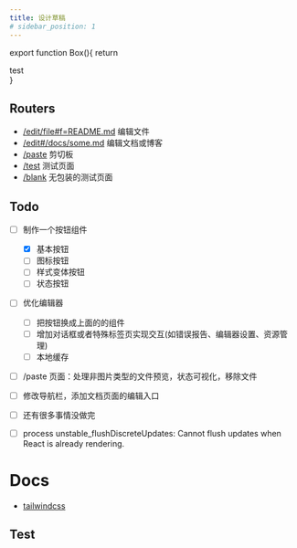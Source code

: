 ```yaml
---
title: 设计草稿
# sidebar_position: 1
---
```


<!-- JSX -->

export function Box(){
  return <div className='h-32 bg-gray-500 text-white'>test</div>
}

<!-- END JSX -->

## Routers

- [/edit/file#f=README.md](/edit/file#f=README.md&f=static/test.sh&f=static/test.java)  编辑文件
- [/edit#/docs/some.md](/edit#/docs/some.md)  编辑文档或博客
- [/paste](/paste)   剪切板
- [/test](/test) 测试页面
- [/blank](/blank) 无包装的测试页面



## Todo
- [ ] 制作一个按钮组件
  - [x] 基本按钮
  - [ ] 图标按钮
  - [ ] 样式变体按钮
  - [ ] 状态按钮
- [ ] 优化编辑器
  - [ ] 把按钮换成上面的的组件
  - [ ] 增加对话框或者特殊标签页实现交互(如错误报告、编辑器设置、资源管理)
  - [ ] 本地缓存
- [ ] /paste 页面：处理非图片类型的文件预览，状态可视化，移除文件
- [ ] 修改导航栏，添加文档页面的编辑入口
- [ ] 还有很多事情没做完
- [ ] process  unstable_flushDiscreteUpdates: Cannot flush updates when React is already rendering.


# Docs
- [tailwindcss](https://tailwindcss.com/docs/customizing-colors)

## Test

<Box />













